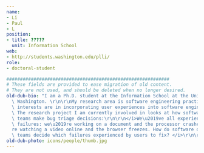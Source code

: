 ```yaml
---
name:
- Li
- Paul
- L
position:
- title: ?????
  unit: Information School
web:
- http://students.washington.edu/plli/
role:
- doctoral-student

############################################################
# These fields are provided to ease migration of old content.
# They are not used, and should be deleted when no longer desired.
old-dub-bio: "I am a Ph.D. student at the Information School at the University of\
  \ Washington. \r\n\r\nMy research area is software engineering practices. My research\
  \ interests are in incorporating user experiences into software engineering practices.\
  \ The research project I am currently involved in looks at how software development\
  \ teams make bug triage decisions:\r\n\r\n</i>We\u2019ve all experienced software\
  \ failures: we\u2019re working on a document and the processor crashes, we\u2019\
  re watching a video online and the browser freezes. How do software development\
  \ teams decide which failures experienced by users to fix? </i>\r\n\r\n"
old-dub-photo: icons/people/thumb.jpg
---
```

